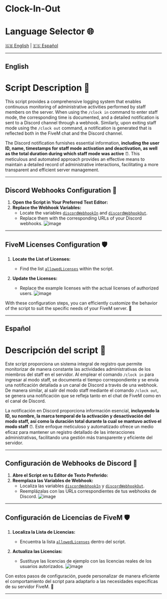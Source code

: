 # Clock-In-Out

# Language Selector 🌐

[🇬🇧 English](#english) | [🇪🇸 Español](#español)

---

## English

# Script Description 🚀

This script provides a comprehensive logging system that enables continuous monitoring of administrative activities performed by staff members on the server. When using the `/clock in` command to enter staff mode, the corresponding time is documented, and a detailed notification is sent to a Discord channel through a webhook. Similarly, upon exiting staff mode using the `/clock out` command, a notification is generated that is reflected both in the FiveM chat and the Discord channel.

The Discord notification furnishes essential information, **including the user ID, name, timestamps for staff mode activation and deactivation, as well as the total duration during which staff mode was active** ⏰. This meticulous and automated approach provides an effective means to maintain a detailed record of administrative interactions, facilitating a more transparent and efficient server management.

---

## Discord Webhooks Configuration 📡

1. **Open the Script in Your Preferred Text Editor:**
2. **Replace the Webhook Variables:**
   - Locate the variables [`discordWebhookIn`](server.lua#L3) and [`discordWebhookOut`](server.lua#L4).
   - Replace them with the corresponding URLs of your Discord webhooks.
![image](https://github.com/LS-Robert/Clock-In-Out/assets/78977643/95f12ee1-2bf7-4e19-ac41-6ea3a6ddb9c6)



---

## FiveM Licenses Configuration 🛡️

1. **Locate the List of Licenses:**
   - Find the list [`allowedLicenses`](server.lua#L8) within the script.

2. **Update the Licenses:**
   - Replace the example licenses with the actual licenses of authorized users.
![image](https://github.com/LS-Robert/Clock-In-Out/assets/78977643/ef1d6307-bf4e-4218-82e3-2c551d994acd)

With these configuration steps, you can efficiently customize the behavior of the script to suit the specific needs of your FiveM server. 🙌

---

## Español

# Descripción del script 🚀

Este script proporciona un sistema integral de registro que permite monitorizar de manera constante las actividades administrativas de los miembros del staff en el servidor. Al emplear el comando `/clock in` para ingresar al modo staff, se documenta el tiempo correspondiente y se envía una notificación detallada a un canal de Discord a través de una webhook. De manera similar, al salir del modo staff mediante el comando `/clock out`, se genera una notificación que se refleja tanto en el chat de FiveM como en el canal de Discord.

La notificación en Discord proporciona información esencial, **incluyendo la ID, su nombre, la marca temporal de la activación y desactivación del modo staff, así como la duración total durante la cual se mantuvo activo el modo staff** ⏰. Este enfoque meticuloso y automatizado ofrece un medio eficaz para mantener un registro detallado de las interacciones administrativas, facilitando una gestión más transparente y eficiente del servidor.

---

## Configuración de Webhooks de Discord 📡

1. **Abre el Script en tu Editor de Texto Preferido:**
2. **Reemplaza las Variables de Webhook:**
   - Localiza las variables [`discordWebhookIn`](server.lua#L3) y [`discordWebhookOut`](server.lua#L4).
   - Reemplázalas con las URLs correspondientes de tus webhooks de Discord.
![image](https://github.com/LS-Robert/Clock-In-Out/assets/78977643/5dda0716-8eee-4826-a18b-dbc97e581b33)

---

## Configuración de Licencias de FiveM 🛡️

1. **Localiza la Lista de Licencias:**
   - Encuentra la lista [`allowedLicenses`](server.lua#L8) dentro del script.

2. **Actualiza las Licencias:**
   - Sustituye las licencias de ejemplo con las licencias reales de los usuarios autorizados.
![image](https://github.com/LS-Robert/Clock-In-Out/assets/78977643/d4f7110e-78a9-4368-844c-9b4f0b49d506)

Con estos pasos de configuración, puede personalizar de manera eficiente el comportamiento del script para adaptarlo a las necesidades específicas de su servidor FiveM. 🙌

---
